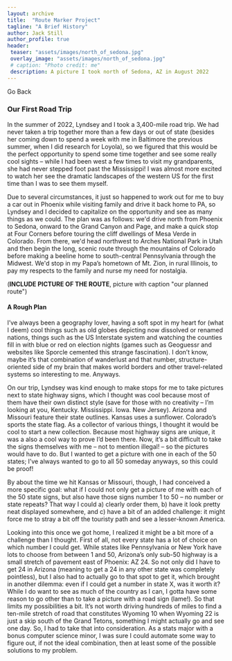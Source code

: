 ```yaml
---
layout: archive
title:  "Route Marker Project"
tagline: "A Brief History"
author: Jack Still
author_profile: true
header:
 teaser: "assets/images/north_of_sedona.jpg"
 overlay_image: "assets/images/north_of_sedona.jpg"
 # caption: "Photo credit: me"
 description: A picture I took north of Sedona, AZ in August 2022
---
```

<a onclick="window.history.back()">Go Back</a>

<h3 class="archive__subtitle">Our First Road Trip</h3>
In the summer of 2022, Lyndsey and I took a 3,400-mile road trip. We had never taken a trip together more than a few days or out of state (besides her coming down to spend a week with me in Baltimore the previous summer, when I did research for Loyola), so we figured that this would be the perfect opportunity to spend some time together and see some really cool sights – while I had been west a few times to visit my grandparents, she had never stepped foot past the Mississippi! I was almost more excited to watch her see the dramatic landscapes of the western US for the first time than I was to see them myself.

Due to several circumstances, it just so happened to work out for me to buy a car out in Phoenix while visiting family and drive it back home to PA, so Lyndsey and I decided to capitalize on the opportunity and see as many things as we could. The plan was as follows: we'd drive north from Phoenix to Sedona, onward to the Grand Canyon and Page, and make a quick stop at Four Corners before touring the cliff dwellings of Mesa Verde in Colorado. From there, we'd head northwest to Arches National Park in Utah and then begin the long, scenic route through the mountains of Colorado before making a beeline home to south-central Pennsylvania through the Midwest. We'd stop in my Papa’s hometown of Mt. Zion, in rural Illinois, to pay my respects to the family and nurse my need for nostalgia.

(____INCLUDE PICTURE OF THE ROUTE____, picture with caption "our planned route")

<h4 class="archive__subtitle">A Rough Plan</h4>
I’ve always been a geography lover, having a soft spot in my heart for (what I deem) cool things such as old globes depicting now dissolved or renamed nations, things such as the US Interstate system and watching the counties fill in with blue or red on election nights (games such as Geoguessr and websites like Sporcle cemented this strange fascination). I don’t know, maybe it’s that combination of wanderlust and that number, structure-oriented side of my brain that makes world borders and other travel-related systems so interesting to me. Anyways.

On our trip, Lyndsey was kind enough to make stops for me to take pictures next to state highway signs, which I thought was cool because most of them have their own distinct style (save for those with no creativity – I’m looking at you, Kentucky. Mississippi. Iowa. New Jersey). Arizona and Missouri feature their state outlines. Kansas uses a sunflower. Colorado’s sports the state flag. As a collector of various things, I thought it would be cool to start a new collection. Because most highway signs are unique, it was a also a cool way to prove I’d been there. Now, it’s a bit difficult to take the signs themselves with me – not to mention illegal! – so the pictures would have to do. But I wanted to get a picture with one in each of the 50 states; I’ve always wanted to go to all 50 someday anyways, so this could be proof! 

By about the time we hit Kansas or Missouri, though, I had conceived a more specific goal: what if I could not only get a picture of me with each of the 50 state signs, but also have those signs number 1 to 50 – no number or state repeats? That way I could a) clearly order them, b) have it look pretty neat displayed somewhere, and c) have a bit of an added challenge: it might force me to stray a bit off the touristy path and see a lesser-known America.

Looking into this once we got home, I realized it might be a bit more of a challenge than I thought. First of all, not every state has a lot of choice on which number I could get. While states like Pennsylvania or New York have lots to choose from between 1 and 50, Arizona’s only sub-50 highway is a small stretch of pavement east of Phoenix: AZ 24. So not only did I have to get 24 in Arizona (meaning to get a 24 in any other state was completely pointless), but I also had to actually go to that spot to get it, which brought in another dilemma: even if I could get a number in state X, was it worth it? While I do want to see as much of the country as I can, I gotta have some reason to go other than to take a picture with a road sign (lame!). So that limits my possibilities a bit. It’s not worth driving hundreds of miles to find a ten-mile stretch of road that constitutes Wyoming 10 when Wyoming 22 is just a skip south of the Grand Tetons, something I might actually go and see one day. So, I had to take that into consideration. As a stats major with a bonus computer science minor, I was sure I could automate some way to figure out, if not the ideal combination, then at least some of the possible solutions to my problem.

